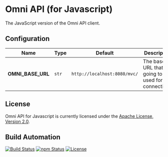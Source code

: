 # Omni API (for Javascript)

The JavaScript version of the Omni API client.

## Configuration

| Name              | Type  | Default                      | Description                                                |
| ----------------- | ----- | ---------------------------- | ---------------------------------------------------------- |
| **OMNI_BASE_URL** | `str` | `http://localhost:8080/mvc/` | The base URL that is going to be used for API connections. |

## License

Omni API for Javascript is currently licensed under the [Apache License, Version 2.0](http://www.apache.org/licenses/).

## Build Automation

[![Build Status](https://github.com/hivesolutions/omni-api-js/workflows/Main%20Workflow/badge.svg)](https://github.com/hivesolutions/omni-api-js/actions)
[![npm Status](https://img.shields.io/npm/v/omni-api-js.svg)](https://www.npmjs.com/package/omni-api-js)
[![License](https://img.shields.io/badge/license-Apache%202.0-blue.svg)](https://www.apache.org/licenses/)
